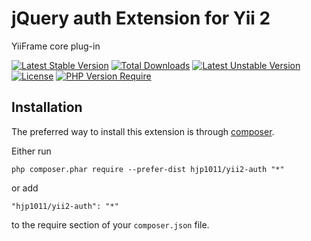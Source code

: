 # jQuery auth Extension for Yii 2

YiiFrame core plug-in

[![Latest Stable Version](http://poser.pugx.org/hjp1011/yii2-auth/v)](https://packagist.org/packages/hjp1011/yii2-auth) [![Total Downloads](http://poser.pugx.org/hjp1011/yii2-auth/downloads)](https://packagist.org/packages/hjp1011/yii2-auth) [![Latest Unstable Version](http://poser.pugx.org/hjp1011/yii2-auth/v/unstable)](https://packagist.org/packages/hjp1011/yii2-auth) [![License](http://poser.pugx.org/hjp1011/yii2-auth/license)](https://packagist.org/packages/hjp1011/yii2-auth) [![PHP Version Require](http://poser.pugx.org/hjp1011/yii2-auth/require/php)](https://packagist.org/packages/hjp1011/yii2-auth)
## Installation

The preferred way to install this extension is through [composer](http://getcomposer.org/download/).

Either run

```
php composer.phar require --prefer-dist hjp1011/yii2-auth "*"
```

or add

```
"hjp1011/yii2-auth": "*"
```

to the require section of your `composer.json` file.


